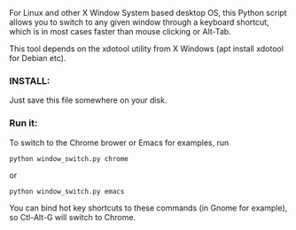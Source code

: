 
For Linux and other X Window System based desktop OS, this Python script allows you to switch to any given window through a keyboard shortcut, which is in most cases faster than mouse clicking or Alt-Tab.

This tool depends on the xdotool utility from X Windows (apt install xdotool for Debian etc).

### INSTALL:

Just save this file somewhere on your disk.

### Run it:

To switch to the Chrome brower  or Emacs for examples, run

```console
python window_switch.py chrome
```

or

```console
python window_switch.py emacs
```

You can bind hot key shortcuts to these commands (in Gnome for example), so Ctl-Alt-G will switch to Chrome.
